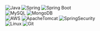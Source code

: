 ![Java](https://img.shields.io/badge/Java-007396.svg?&style=for-the-badge&logo=Java&logoColor=white)
![Spring](https://img.shields.io/badge/Spring-6DB33F.svg?&style=for-the-badge&logo=Spring&logoColor=white)
![Spring Boot](https://img.shields.io/badge/Spring_Boot-6DB33F?style=for-the-badge&logo=Spring-Boot&logoColor=white)
</br>
![MySQL](https://img.shields.io/badge/MySQL-4479A1.svg?&style=for-the-badge&logo=MySQL&logoColor=white)
![MongoDB](https://img.shields.io/badge/MongoDB-4479A1.svg?&style=for-the-badge&logo=MongoDB&logoColor=white)
</br>
![AWS](https://img.shields.io/badge/AWS-EE8208.svg?&style=for-the-badge&logo=AmazonAWS&logoColor=white)
![ApacheTomcat](https://img.shields.io/badge/Tomcat-FF6A00.svg?&style=for-the-badge&logo=ApacheTomcat&logoColor=white)
![SpringSecurity](https://img.shields.io/badge/Spring_Security-6DB33F.svg?&style=for-the-badge&logo=SpringSecurity&logoColor=white)
</br>
![Linux](https://img.shields.io/badge/Linux-FF9A00.svg?&style=for-the-badge&logo=Linux&logoColor=white)
![Git](https://img.shields.io/badge/Git-F46D01.svg?&style=for-the-badge&logo=Git&logoColor=white)
